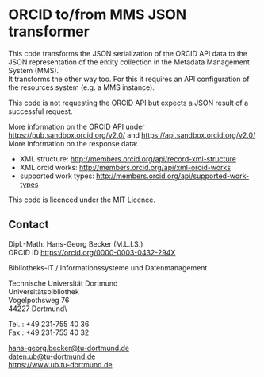 # ORCID to/from MMS JSON transformer

This code transforms the JSON serialization of the ORCID API data to the JSON representation of the entity collection in the Metadata Management System (MMS).\
It transforms the other way too. For this it requires an API configuration of the resources system (e.g. a MMS instance).

This code is not requesting the ORCID API but expects a JSON result of a successful request. 

More information on the ORCID API under https://pub.sandbox.orcid.org/v2.0/ and https://api.sandbox.orcid.org/v2.0/ \
More information on the response data:
- XML structure: http://members.orcid.org/api/record-xml-structure
- XML orcid works: http://members.orcid.org/api/xml-orcid-works
- supported work types: http://members.orcid.org/api/supported-work-types


This code is licenced under the MIT Licence.

## Contact

Dipl.-Math. Hans-Georg Becker (M.L.I.S.)\
ORCID iD https://orcid.org/0000-0003-0432-294X

Bibliotheks-IT / Informationssysteme und Datenmanagement 

Technische Universität Dortmund\
Universitätsbibliothek\
Vogelpothsweg 76\
44227 Dortmund\

Tel.  : +49 231-755 40 36\
Fax   : +49 231-755 40 32

hans-georg.becker@tu-dortmund.de\
daten.ub@tu-dortmund.de\
https://www.ub.tu-dortmund.de
